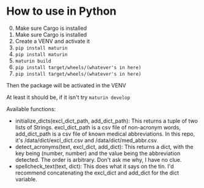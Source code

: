# How to use in Python

0. Make sure Cargo is installed
0. Make sure Cargo is installed
1. Create a VENV and activate it
2. `pip install maturin`
2. `pip install maturin`
3. `maturin build`
4. `pip install target/wheels/(whatever's in here)`
4. `pip install target/wheels/(whatever's in here)`

Then the package will be activated in the VENV

At least it should be, if it isn't try `maturin develop`

Available functions:
* initialize_dicts(excl_dict_path, add_dict_path): This returns a tuple of two lists of Strings. excl_dict_path is a csv file of non-acronym words, add_dict_path is a csv file of known medical abbreviations. In this repo, it's /data/dict/excl_dict.csv and /data/dict/med_abbr.csv.
* detect_acronyms(text, excl_dict, add_dict): This returns a dict, with the key being (number, number) and the value being the abbreviation detected. The order is arbitrary. Don't ask me why, I have no clue.
* spellcheck_text(text, dict): This does what it says on the tin. I'd recommend concatenating the excl_dict and add_dict for the dict variable.